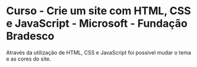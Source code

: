 # Curso - Crie um site com HTML, CSS e JavaScript - Microsoft - Fundação Bradesco
 
 Através da utilização de HTML, CSS e JavaScript foi possível mudar o tema e as cores do site.
